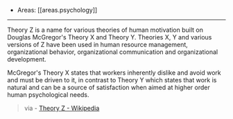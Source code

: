 
- Areas: [[areas.psychology]]

---

Theory Z is a name for various theories of human motivation built on Douglas McGregor's Theory X and Theory Y. Theories X, Y and various versions of Z have been used in human resource management, organizational behavior, organizational communication and organizational development.

McGregor's Theory X states that workers inherently dislike and avoid work and must be driven to it, in contrast to Theory Y which states that work is natural and can be a source of satisfaction when aimed at higher order human psychological needs.

> via - [Theory Z - Wikipedia](https://en.wikipedia.org/wiki/Theory_Z)
